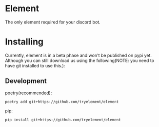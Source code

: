 # Element
The only element required for your discord bot.

# Installing
Currently, element is in a beta phase and won't be published on pypi yet.
Although you can still download us using the following(NOTE: you need to have git installed to use this.):

## Development

poetry(recommended):
```
poetry add git+https://github.com/tryelement/element
```

pip:
```
pip install git+https://github.com/tryelement/element
```

